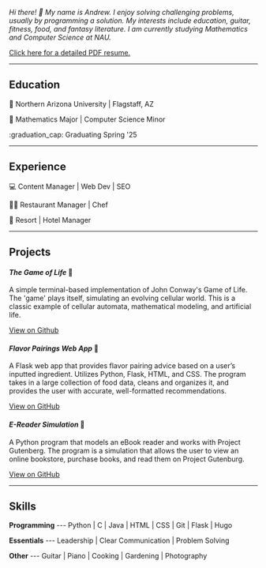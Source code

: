 *Hi there! :wave: My name is Andrew. I enjoy solving challenging problems, usually by programming a solution. My interests include education, guitar, fitness, food, and fantasy literature. I am currently studying Mathematics and Computer Science at NAU.*

[Click here for a detailed PDF resume.](resume-andrew-attilio.pdf)

----

## Education

:cactus: Northern Arizona University | Flagstaff, AZ

:school: Mathematics Major | Computer Science Minor 

:graduation_cap: Graduating Spring '25

----

## Experience

:computer: Content Manager | Web Dev | SEO 

:cook: Restaurant Manager | Chef

:hotel: Resort | Hotel Manager

-----

## Projects

#### *The Game of Life* :dna:

A simple terminal-based implementation of John Conway's Game of Life. The 'game' plays itself, simulating an evolving cellular world. This is a classic example of cellular automata, mathematical modeling, and artificial life. 

[View on Github](https://github.com/atiumcache/game_of_life/)

#### *Flavor Pairings Web App* :avocado:

A Flask web app that provides flavor pairing advice based on a user’s inputted ingredient. Utilizes Python, Flask, HTML, and CSS. The program takes in a large collection of food data, cleans and organizes it, and provides the user with accurate, well-formatted recommendations.

[View on GitHub](https://github.com/atiumcache/flavor-pairings-website)

#### *E-Reader Simulation* :book:

A Python program that models an eBook reader and works with Project Gutenberg. The program is a simulation that allows the user to view an online bookstore, purchase books, and read them on Project Gutenburg. 

[View on GitHub](https://github.com/atiumcache/ereader/)

----

## Skills

**Programming** ---
Python | C | Java | HTML | CSS | Git | Flask | Hugo 

**Essentials** ---
Leadership | Clear Communication | Problem Solving 

**Other** ---
Guitar | Piano | Cooking | Gardening | Photography
